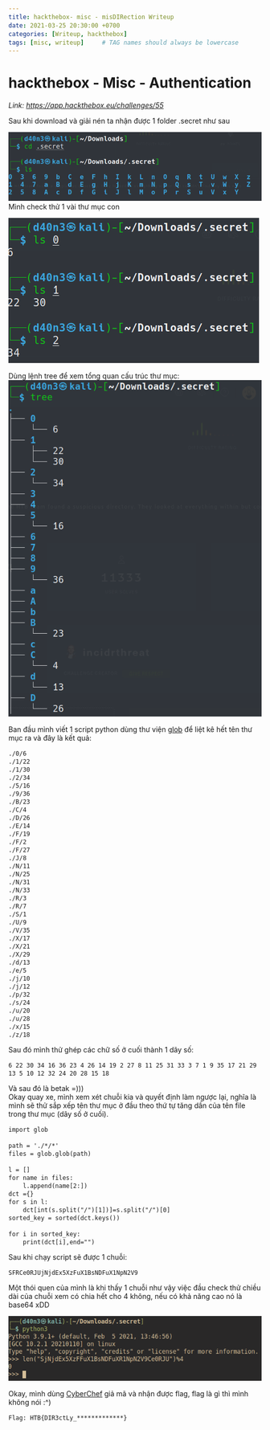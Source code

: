 ```yaml
---
title: hackthebox- misc - misDIRection Writeup
date: 2021-03-25 20:30:00 +0700
categories: [Writeup, hackthebox]
tags: [misc, writeup]     # TAG names should always be lowercase
---
```


# hackthebox - Misc - Authentication

*Link: https://app.hackthebox.eu/challenges/55*

Sau khi download và giải nén ta nhận được 1 folder .secret như sau

![](/assets/img/hackthehox/miscDIR1.png)
Mình check thử 1 vài thư mục con

![](/assets/img/hackthehox/miscDIR2.png)

Dùng lệnh tree để xem tổng quan cấu trúc thư mục:
![](/assets/img/hackthehox/miscDIR3.png)

Ban đầu mình viết 1 script python dùng thư viện [glob](https://docs.python.org/3/library/glob.html) để liệt kê hết tên thư mục ra và đây là kết quả:
```
./0/6
./1/22
./1/30
./2/34
./5/16
./9/36
./B/23
./C/4
./D/26
./E/14
./F/19
./F/2
./F/27
./J/8
./N/11
./N/25
./N/31
./N/33
./R/3
./R/7
./S/1
./U/9
./V/35
./X/17
./X/21
./X/29
./d/13
./e/5
./j/10
./j/12
./p/32
./s/24
./u/20
./u/28
./x/15
./z/18
```
Sau đó mình thử ghép các chữ số ở cuối thành 1 dãy số:
```
6 22 30 34 16 36 23 4 26 14 19 2 27 8 11 25 31 33 3 7 1 9 35 17 21 29 13 5 10 12 32 24 20 28 15 18
```
Và sau đó là betak =)))\
Okay quay xe, mình xem xét chuỗi kia và quyết định làm ngược lại, nghĩa là mình sẽ thử sắp xếp tên thư mục ở đầu theo thứ tự tăng dần của tên file trong thư mục (dãy số ở cuối).
```
import glob

path = './*/*'
files = glob.glob(path)

l = []
for name in files:
    l.append(name[2:])
dct ={}
for s in l:
    dct[int(s.split("/")[1])]=s.split("/")[0]
sorted_key = sorted(dct.keys())

for i in sorted_key:
    print(dct[i],end="")
```
Sau khi chạy script sẽ được 1 chuỗi:
```
SFRCe0RJUjNjdEx5XzFuX1BsNDFuX1NpN2V9
```
Một thói quen của mình là khi thấy 1 chuỗi như vậy việc đầu check thử chiều dài của chuỗi xem có chia hết cho 4 không, nếu có khả năng cao nó là base64 xDD

![](/assets/img/hackthehox/miscDIR4.png)

Okay, mình dùng [CyberChef](https://gchq.github.io/CyberChef/) giả mã và nhận được flag, flag là gì thì mình không nói :^)
```
Flag: HTB{DIR3ctLy_*************}
```

